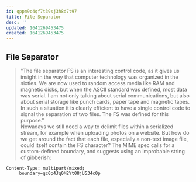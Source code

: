 ```yaml
---
id: qppm9c4qf7t39sj3h8d7t97
title: File Separator
desc: ''
updated: 1641269453475
created: 1641269453475
---
```



## File Separator

> "The file separator FS is an interesting control code, as it gives us insight in the way that computer technology was organized in the sixties. We are now used to random access media like RAM and magnetic disks, but when the ASCII standard was defined, most data was serial. I am not only talking about serial communications, but also about serial storage like punch cards, paper tape and magnetic tapes. In such a situation it is clearly efficient to have a single control code to signal the separation of two files. The FS was defined for this purpose."
> <br>
> Nowadays we still need a way to delimit files within a serialized stream, for example when uploading photos on a website. But how do we get around the fact that each file, especially a non-text image file, could itself contain the FS character? The MIME spec calls for a custom-defined boundary, and suggests using an improbable string of gibberish:

```
Content-Type: multipart/mixed;
     boundary=gc0p4Jq0M2Yt08jU534c0p
```
